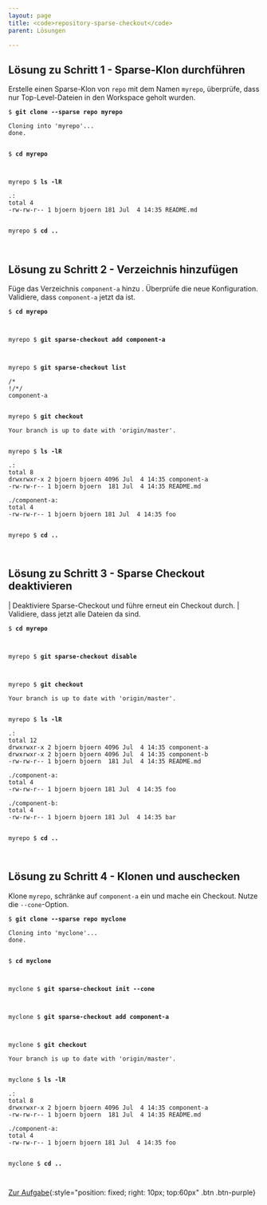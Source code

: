 ```yaml
---
layout: page
title: <code>repository-sparse-checkout</code>
parent: Lösungen

---
```

## Lösung zu Schritt 1 - Sparse-Klon durchführen

Erstelle einen Sparse-Klon von `repo` mit dem Namen `myrepo`,
überprüfe, dass nur Top-Level-Dateien in den Workspace geholt wurden.


<pre><code>$ <b>git clone --sparse repo myrepo</b><br><br>Cloning into 'myrepo'...<br>done.<br><br></code></pre>



<pre><code>$ <b>cd myrepo</b><br><br><br></code></pre>



<pre><code>myrepo $ <b>ls -lR</b><br><br>.:<br>total 4<br>-rw-rw-r-- 1 bjoern bjoern 181 Jul  4 14:35 README.md<br><br></code></pre>



<pre><code>myrepo $ <b>cd ..</b><br><br><br></code></pre>


## Lösung zu Schritt 2 - Verzeichnis hinzufügen

Füge das Verzeichnis `component-a` hinzu .
Überprüfe die neue Konfiguration.
Validiere, dass `component-a` jetzt da ist.


<pre><code>$ <b>cd myrepo</b><br><br><br></code></pre>



<pre><code>myrepo $ <b>git sparse-checkout add component-a</b><br><br><br></code></pre>



<pre><code>myrepo $ <b>git sparse-checkout list</b><br><br>/*<br>!/*/<br>component-a<br><br></code></pre>



<pre><code>myrepo $ <b>git checkout</b><br><br>Your branch is up to date with 'origin/master'.<br><br></code></pre>



<pre><code>myrepo $ <b>ls -lR</b><br><br>.:<br>total 8<br>drwxrwxr-x 2 bjoern bjoern 4096 Jul  4 14:35 component-a<br>-rw-rw-r-- 1 bjoern bjoern  181 Jul  4 14:35 README.md<br><br>./component-a:<br>total 4<br>-rw-rw-r-- 1 bjoern bjoern 181 Jul  4 14:35 foo<br><br></code></pre>



<pre><code>myrepo $ <b>cd ..</b><br><br><br></code></pre>


## Lösung zu Schritt 3 - Sparse Checkout deaktivieren

| Deaktiviere Sparse-Checkout und führe erneut ein Checkout durch.
| Validiere, dass jetzt alle Dateien da sind.


<pre><code>$ <b>cd myrepo</b><br><br><br></code></pre>



<pre><code>myrepo $ <b>git sparse-checkout disable</b><br><br><br></code></pre>



<pre><code>myrepo $ <b>git checkout</b><br><br>Your branch is up to date with 'origin/master'.<br><br></code></pre>



<pre><code>myrepo $ <b>ls -lR</b><br><br>.:<br>total 12<br>drwxrwxr-x 2 bjoern bjoern 4096 Jul  4 14:35 component-a<br>drwxrwxr-x 2 bjoern bjoern 4096 Jul  4 14:35 component-b<br>-rw-rw-r-- 1 bjoern bjoern  181 Jul  4 14:35 README.md<br><br>./component-a:<br>total 4<br>-rw-rw-r-- 1 bjoern bjoern 181 Jul  4 14:35 foo<br><br>./component-b:<br>total 4<br>-rw-rw-r-- 1 bjoern bjoern 181 Jul  4 14:35 bar<br><br></code></pre>



<pre><code>myrepo $ <b>cd ..</b><br><br><br></code></pre>


## Lösung zu Schritt 4 - Klonen und auschecken

Klone `myrepo`, schränke auf `component-a` ein
und mache ein Checkout. Nutze die `--cone`-Option.


<pre><code>$ <b>git clone --sparse repo myclone</b><br><br>Cloning into 'myclone'...<br>done.<br><br></code></pre>



<pre><code>$ <b>cd myclone</b><br><br><br></code></pre>



<pre><code>myclone $ <b>git sparse-checkout init --cone</b><br><br><br></code></pre>



<pre><code>myclone $ <b>git sparse-checkout add component-a</b><br><br><br></code></pre>



<pre><code>myclone $ <b>git checkout</b><br><br>Your branch is up to date with 'origin/master'.<br><br></code></pre>



<pre><code>myclone $ <b>ls -lR</b><br><br>.:<br>total 8<br>drwxrwxr-x 2 bjoern bjoern 4096 Jul  4 14:35 component-a<br>-rw-rw-r-- 1 bjoern bjoern  181 Jul  4 14:35 README.md<br><br>./component-a:<br>total 4<br>-rw-rw-r-- 1 bjoern bjoern 181 Jul  4 14:35 foo<br><br></code></pre>



<pre><code>myclone $ <b>cd ..</b><br><br><br></code></pre>


[Zur Aufgabe](aufgabe-repository-sparse-checkout.md){:style="position: fixed; right: 10px; top:60px" .btn .btn-purple}

